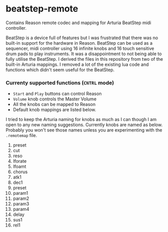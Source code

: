 # beatstep-remote
Contains Reason remote codec and mapping for Arturia BeatStep midi controller. 

BeatStep is a device full of features but I was frustrated that there was no built-in support for the hardware in Reason. BeatStep can be used as a sequencer, midi controller using 16 infinite knobs and 16 touch sensitive drum pads to play instruments.
It was a disappointment to not being able to fully utilise the BeatStep. I derived the files in this repository from two of the built-in Arturia mappings. I removed a lot of the existing lua code and functions which didn't seem useful for the BeatStep. 

### Currenty supported functions (```CNTRL``` mode)
- ```Start``` and ```Play``` buttons can control Reason
- ```Volume``` knob controls the Master Volume
- All the knobs can be mapped to Reason
- Default knob mappings are listed below.

I tried to keep the Arturia naming for knobs as much as I can though I am open to any new naming suggestions. Currently knobs are named as below. Probably you won't see those names unless you are experimenting with the ```.remotemap``` file.

1)  preset	
2)	cut
3)  reso
4)	lforate
5)	lfoamt
6)	chorus
7)	atk1
8)	dec1
9)	preset
10)	param1
11) param2
12)	param3
13)	param4
14)	delay
15)	sus1
16)	rel1

